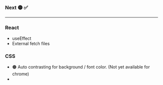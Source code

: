 ### Next 🟡 ✅


----
### React
- useEffect
- External fetch files

### CSS
- 🟠 Auto contrasting for background / font color. (Not yet available for chrome)
- 